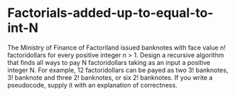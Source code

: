 # Factorials-added-up-to-equal-to-int-N
The Ministry of Finance of Factoriland issued banknotes with face value n! factoridollars for every positive integer n > 1. Design a recursive algorithm that finds all ways to pay N factoridollars taking as an input a positive integer N. For example, 12 factoridollars can be payed as two 3! banknotes, 3! banknote and three 2! banknotes, or six 2! banknotes. If you write a pseudocode, supply it with an explanation of correctness.
